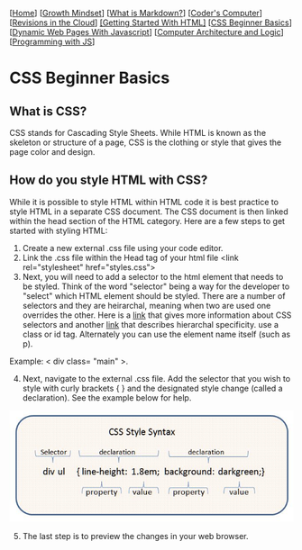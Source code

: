 [[Home](README.md)] [[Growth Mindset](growthmindset.md)] [[What is Markdown?](learning_markdown.md)] [[Coder's Computer](coders_computer.md)] [[Revisions in the Cloud](revisions_in_the_cloud.md)] [[Getting Started With HTML]](gettingstartedwithhtml.md) [[CSS Beginner Basics](css_basics.md)] [[Dynamic Web Pages With Javascript](dynamic_webpages_with_javascript.md)] [[Computer Architecture and Logic](computer_architecture_and_logic.md)] [[Programming with JS](programming_with_javascript.md)]
# CSS Beginner Basics

## What is CSS?
CSS stands for Cascading Style Sheets.  While HTML is known as the skeleton or structure of a page, CSS is the clothing or style that gives the page color and design.

## How do you style HTML with CSS?
While it is possible to style HTML within HTML code it is best practice to style HTML in a separate CSS document.  The CSS document is then linked within the head section of the HTML category.  Here are a few steps to get started with styling HTML:
1. Create a new external .css file using your code editor.
2. Link the .css file within the Head tag of your html file &lt;link rel="stylesheet" href="styles.css"&gt;
3. Next, you will need to add a selector to the html element that needs to be styled.  Think of the word "selector" being a way for the developer to "select" which HTML element should be styled.  There are a number of selectors and they are heirarchal, meaning when two are used one overrides the other.  Here is a [link](https://www.w3schools.com/css/css_examples.asp) that gives more information about CSS selectors and another [link](https://www.w3schools.com/css/css_specificity.asp) that describes hierarchal specificity.  use a class or id tag.  Alternately you can use the element name itself (such as p).  

Example:  &lt; div class= "main" &gt;.  

4. Next, navigate to the external .css file.  Add the selector that you wish to style with curly brackets { } and the designated style change (called a declaration).  See the example below for help. 

![CSS syntax diagram](images/CSSsyntax.jpg)

5. The last step is to preview the changes in your web browser.

